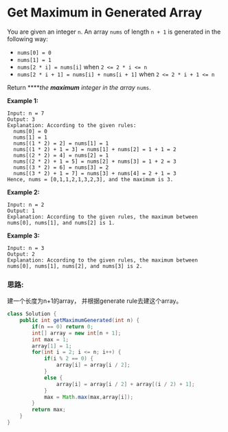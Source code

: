 # Get Maximum in Generated Array



You are given an integer `n`. An array `nums` of length `n + 1` is generated in the following way:

* `nums[0] = 0`
* `nums[1] = 1`
* `nums[2 * i] = nums[i]` when `2 <= 2 * i <= n`
* `nums[2 * i + 1] = nums[i] + nums[i + 1]` when `2 <= 2 * i + 1 <= n`

Return ****_the **maximum** integer in the array_ `nums`​​​.

**Example 1:**

```text
Input: n = 7
Output: 3
Explanation: According to the given rules:
  nums[0] = 0
  nums[1] = 1
  nums[(1 * 2) = 2] = nums[1] = 1
  nums[(1 * 2) + 1 = 3] = nums[1] + nums[2] = 1 + 1 = 2
  nums[(2 * 2) = 4] = nums[2] = 1
  nums[(2 * 2) + 1 = 5] = nums[2] + nums[3] = 1 + 2 = 3
  nums[(3 * 2) = 6] = nums[3] = 2
  nums[(3 * 2) + 1 = 7] = nums[3] + nums[4] = 2 + 1 = 3
Hence, nums = [0,1,1,2,1,3,2,3], and the maximum is 3.
```

**Example 2:**

```text
Input: n = 2
Output: 1
Explanation: According to the given rules, the maximum between nums[0], nums[1], and nums[2] is 1.
```

**Example 3:**

```text
Input: n = 3
Output: 2
Explanation: According to the given rules, the maximum between nums[0], nums[1], nums[2], and nums[3] is 2.
```

### 思路:

建一个长度为n+1的array， 并根据generate rule去建这个array。

```java
class Solution {
    public int getMaximumGenerated(int n) {
        if(n == 0) return 0;
        int[] array = new int[n + 1];
        int max = 1;
        array[1] = 1;
        for(int i = 2; i <= n; i++) {
            if(i % 2 == 0) {
                array[i] = array[i / 2];
            }
            else {
                array[i] = array[i / 2] + array[(i / 2) + 1]; 
            }
            max = Math.max(max,array[i]);
        }
        return max;
    }
}
```

